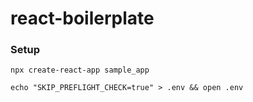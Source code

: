 # react-boilerplate

### Setup

```
npx create-react-app sample_app
```
```
echo "SKIP_PREFLIGHT_CHECK=true" > .env && open .env
```
